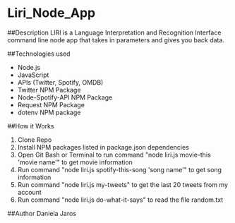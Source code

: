 # Liri_Node_App

##Description
LIRI is a Language Interpretation and Recognition Interface command line node app that takes in parameters and gives you back data.

##Technologies used
* Node.js
* JavaScript
* APIs (Twitter, Spotify, OMDB)
* Twitter NPM Package
* Node-Spotify-API NPM Package
* Request NPM Package
* dotenv NPM package


##How it Works
1. Clone Repo
2. Install NPM packages listed in package.json dependencies
3. Open Git Bash or Terminal to run command "node liri.js movie-this 'movie name'" to get movie information
4. Run command "node liri.js spotify-this-song 'song name'" to get song information
5. Run command "node liri.js my-tweets" to get the last 20 tweets from my account
6. Run command "node liri.js do-what-it-says" to read the file random.txt

##Author
Daniela Jaros


